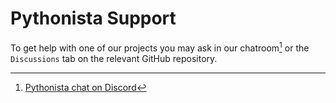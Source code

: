 # Pythonista Support

To get help with one of our projects you may ask in our chatroom[^chat] or the `Discussions` tab on the relevant GitHub repository.

[^chat]: [Pythonista chat on Discord](https://discord.gg/RAKc3HF)
